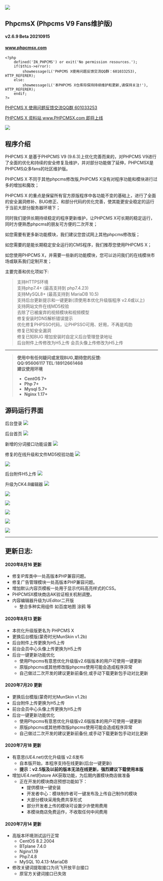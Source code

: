 ![](https://code.phpcmsx.com/img/PHPCMSX-git-1.png)

## **PhpcmsX (Phpcms V9 Fans维护版)**
#### v2.6.9 Beta 20210915
#### www.phpcmsx.com

    <?php
        defined('IN_PHPCMS') or exit('No permission resources.');
        if($this->error):
            showmessage(L('PHPCMS X使用问题反馈交流QQ群：601033253), HTTP_REFERER);
        else:
            showmessage(L('本PHPCMS X仓库将保持持续维护和更新,请保持关注!'), HTTP_REFERER);
        endif;
    ?>
   

[PHPCMS X 使用问题反馈交流QQ群 601033253](https://shang.qq.com/wpa/qunwpa?idkey=9a6c9fa44295ad063c9e0f73deb39b25d878ba3dfb07d2039b3fbd75dc482eba "QQ交流反馈群")
   
      
[PHPCMS X 资料站 www.PHPCMSX.com 即将上线](https://www.phpcmsx.com "PHPCMS X")
   
   
![](https://code.phpcmsx.com/img/PHPCMSX-git-2.png)


**程序介绍**
---
PHPCMS X 是基于PHPCMS V9 (9.6.3)上优化完善而来的，对PHPCMS V9进行了全面的优化和持续的安全修复及维护，并对部分功能做了延伸，PHPCMSX是PHPCMS众多fans的社区维护版。

PHPCMS X 不同于其他phpcms修改版,PHPCMS X没有对程序功能和模块进行过多的增加和魔改；

PHPCMS X 的重点是保留所有官方原版程序中各功能不变的基础上，进行了全面的安全漏洞修补、BUG修正、和部分代码的优化完善，使其能更安全稳定的运行于当前大部分服务器环境下；

同时我们提供长期持续稳定的程序更新维护，让PHPCMS X可长期的稳定运行，同时方便熟悉phpcms的朋友可方便的二次开发；

如您需要有更多新功能模块，我们建议您尝试网上其他phpcms修改版；

如您需要的是能长期稳定安全运行的CMS程序，我们推荐您使用PHPCMS X；

如您使用PHPCMS X，并需要一些新的功能模块，您可以访问我们的在线模块市场或联系我们定制开发；


主要完善和优化项如下:

> 支持HTTPS环境   
> 支持php7.4+   (最高支持到 php7.4.23)   
> 支持MySQL8+  (最高支持到 MariaDB 10.5)   
> 支持后台更新提示和一键更新(须使用本优化升级版程序 v2.6或以上)    
> 支持网站文件在线MD5校验   
> 去除了已被废弃的视频模块和视频模型    
> 修复安装时DNS解析错误提示   
> 优化修复PHPSSO代码，让PHPSSO可用、好用，不再是鸡肋  
> 修复已知安全漏洞   
> 修复已知BUG
> 增加安装时自定义后台管理登录地址   
> 后台附件上传修改为H5上传
> 会员头像上传修改为H5上传

---


> **使用中有任何疑问或发现BUG,期待您的反馈:**     
> **QQ:95606117  TEL:18912661468**   
> **建议使用环境**   
> - **CentOS 7+**
> - **Php 7+**  
> - **Mysql 5.7+**  
> - **Nginx 1.17+**   

**源码运行界面**
---
后台登录
![](https://code.phpcmsx.com/img/PHPCMSX-git-3.png)


后台首页
![](https://code.phpcmsx.com/img/PHPCMSX-git-4.png)


新增的分词接口功能设置
![](https://code.phpcmsx.com/img/PHPCMSX-git-5.png)


修复的在线升级和文件MD5校验功能
![](https://code.phpcmsx.com/img/PHPCMSX-git-6.png)

![](https://code.phpcmsx.com/img/PHPCMSX-git-7.png)


后台附件H5上传
![](https://code.phpcmsx.com/img/PHPCMSX-git-9.png)


升级为CK4.8编辑器
![](https://code.phpcmsx.com/img/PHPCMSX-git-8.png)

![](https://code.phpcmsx.com/img/PHPCMSX-git-10.png)

![](https://code.phpcmsx.com/img/PHPCMSX-git-11.png)

![](https://code.phpcmsx.com/img/PHPCMSX-git-12.png)

![](https://code.phpcmsx.com/img/PHPCMSX-git-13.png)

![](https://code.phpcmsx.com/img/PHPCMSX-git-14.png)






---

**更新日志:**
---
#### **2020年8月16 更新** 
- 修复IP库类中一处高版本PHP兼容问题。
- 修复广告管理模块一处高版本PHP兼容问题。
- 增加默认内容页模板一处用于显示代码高亮样式的CSS。
- PHPCMSX模块商店AK验证相关机制调整。
- 内容编辑器升级为UEditor二开版
   - 整合多种实用组件 如百度地图 涂鸦 等


#### **2020年8月13 更新** 
- 本优化升级版更名为 PHPCMS X
- 更换后台模版(蒙奇时光MunSkin v1.2b)
- 后台附件上传更换为H5上传
- 前台会员中心头像上传更换为H5上传
- 后台一键更新功能优化
   - 使用Phpcms有意思优化升级版v2.6版版本的用户可使用一键更新
   - 原版phpcms或其他修改版phpcms使用可能会造成程序异常
   - 自己做过二次开发的建议更新前备份,或手动下载更新包手动对比更新

#### **2020年7月20 更新** 
- 更换后台模版(蒙奇时光MunSkin v1.2b)
- 后台附件上传更换为H5上传
- 前台会员中心头像上传更换为H5上传
- 后台一键更新功能优化
   - 使用Phpcms有意思优化升级版v2.6版版本的用户可使用一键更新
   - 原版phpcms或其他修改版phpcms使用可能会造成程序异常
   - 自己做过二次开发的建议更新前备份,或手动下载更新包手动对比更新

#### **2020年7月18 更新** 
- 有意思(UE4.net)优化升级版 v2.6发布
   - 自本版开始，本程序支持在线更新(后台一键更新)
   - **提示：v2.5版及以前的版本无法在线更新，强烈建议下载使用本版**
- 增加UE4.net的store AK获取功能，为后期内置模块商店做准备
   - 正在开发的模块商店预想功能如下：
       - 提供模块一键安装
       - 开发者中心：模块制作者可一键发布及上传自己制作的模块
       - 大部分模块采用免费共享形式
       - 部分开发者上传的模块可设置少许使用费用
       - 本模块商店免费运作，不收取任何中间费用


#### **2020年7月14 更新** 
- 高版本环境测试运行正常     
   - CentOS 8.2.2004  
   - BTplane 7.4.0  
   - Nginx1.19  
   - Php7.4.8  
   - MySQL 10.4.13-MariaDB
- 修改关键词提取接口为讯飞开放平台接口
   - 原官方关键词接口已失效


